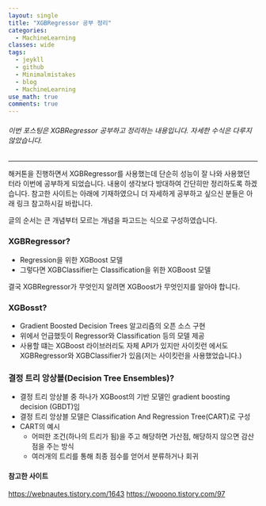 ```yaml
---
layout: single
title: "XGBRegressor 공부 정리"
categories:
  - MachineLearning
classes: wide
tags:
  - jeykll
  - github
  - Minimalmistakes
  - blog
  - MachineLearning
use_math: true
comments: true
---
```


###### 이번 포스팅은 XGBRegressor 공부하고 정리하는 내용입니다. 자세한 수식은 다루지 않았습니다.  

---  

해커톤을 진행하면서 XGBRegressor를 사용했는데 단순히 성능이 잘 나와 사용했던 터라 이번에 공부하게 되었습니다. 내용이 생각보다 방대하여 간단히만 정리하도록 하겠습니다. 참고한 사이트는 아래에 기재하였으니 더 자세하게 공부하고 싶으신 분들은 아래 링크 참고하시길 바랍니다.  

글의 순서는 큰 개념부터 모르는 개념을 파고드는 식으로 구성하였습니다.  

### XGBRegressor?  
+ Regression을 위한 XGBoost 모델  
+ 그렇다면 XGBClassifier는 Classification을 위한 XGBoost 모델  

결국 XGBRegressor가 무엇인지 알려면 XGBoost가 무엇인지를 알아야 합니다.  

### XGBosst?  
+ Gradient Boosted Decision Trees 알고리즘의 오픈 소스 구현  
+ 위에서 언급했듯이 Regressor와 Classification 등의 모델 제공  
+ 사용할 떄는 XGBoost 라이브러리도 자체 API가 있지만 사이킷런 에서도 XGBRegressor와 XGBClassifier가 있음(저는 사이킷런을 사용했었습니다.)  

### 결정 트리 앙상블(Decision Tree Ensembles)?  
+ 결정 트리 앙상블 중 하나가 XGBoost의 기반 모델인 gradient boosting decision (GBDT)임  
+ 결정 트리 앙상블 모델은 Classification And Regression Tree(CART)로 구성  
+ CART의 예시  
  - 어떠한 조건(하나의 트리가 됨)을 주고 해당하면 가산점, 해당하지 않으면 감산점을 주는 방식  
  - 여러개의 트리를 통해 최종 점수를 얻어서 분류하거나 회귀  


#### 참고한 사이트  
https://webnautes.tistory.com/1643
https://wooono.tistory.com/97  
